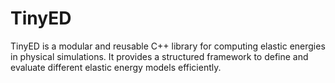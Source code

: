 # TinyED
TinyED is a modular and reusable C++ library for computing elastic energies in physical simulations. It provides a structured framework to define and evaluate different elastic energy models efficiently.

